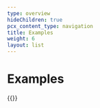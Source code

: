 ```yaml
---
type: overview
hideChildren: true
pcx_content_type: navigation
title: Examples
weight: 6
layout: list
---
```


# Examples

{{<list-examples>}}